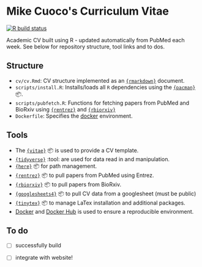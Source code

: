 # Mike Cuoco's Curriculum Vitae

[![R build status](https://github.com/mikecuoco/cv/workflows/check-and-build/badge.svg)](https://github.com/mikecuoco/cv/actions)

Academic CV built using R - updated automatically from PubMed each week. See below for repository structure, tool links and to dos. 

## Structure

- `cv/cv.Rmd`: CV structure implemented as an [`{rmarkdown}`](https://rmarkdown.rstudio.com) document.
- `scripts/install.R`: Installs/loads all `R` dependencies using the [`{pacman}`](https://github.com/trinker/pacman) :package:.
- `scripts/pubfetch.R`: Functions for fetching papers from PubMed and BioRxiv using [`{rentrez}`](https://github.com/ropensci/rentrez) and [`{rbiorxiv}`](https://github.com/nicholasmfraser/rbiorxiv)
- `Dockerfile`: Specifies the [docker](https://www.docker.com) environment. 

## Tools

- The [`{vitae}`](https://docs.ropensci.org/vitae/) :package: is used to provide a CV template.
- [`{tidyverse}`](https://www.tidyverse.org) :tool: are used for data read in and manipulation.
- [`{here}`](https://here.r-lib.org) :package: for path management.
- [`{rentrez}`](https://github.com/ropensci/rentrez) :package: to pull papers from PubMed using Entrez.
- [`{rbiorxiv}`](https://github.com/nicholasmfraser/rbiorxiv) :package: to pull papers from BioRxiv.
- [`{googlesheets4}`](https://github.com/tidyverse/googlesheets4) :package: to pull CV data from a googlesheet (must be public)
- [`{tinytex}`](https://github.com/yihui/tinytex) :package: to manage LaTex installation and additional packages.
- [Docker](https://www.docker.com) and [Docker Hub](https://hub.docker.com) is used to ensure a reproducible environment.

## To do

- [ ] successfully build 
- [ ] integrate with website!

